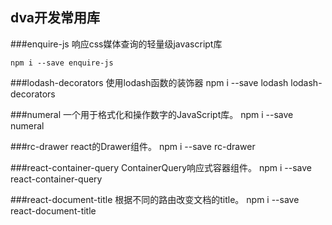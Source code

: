 ## dva开发常用库

###enquire-js
响应css媒体查询的轻量级javascript库

    npm i --save enquire-js 
    
    
###lodash-decorators
使用lodash函数的装饰器
    npm i --save lodash lodash-decorators
    
    
###numeral
一个用于格式化和操作数字的JavaScript库。
    npm i --save numeral
    
###rc-drawer
react的Drawer组件。
    npm i --save rc-drawer
    
###react-container-query
ContainerQuery响应式容器组件。
    npm i --save react-container-query
    
###react-document-title
根据不同的路由改变文档的title。
    npm i --save react-document-title